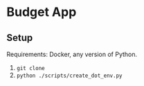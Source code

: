 # Budget App

## Setup
Requirements: Docker, any version of Python.

1. `git clone `
1. `python ./scripts/create_dot_env.py`